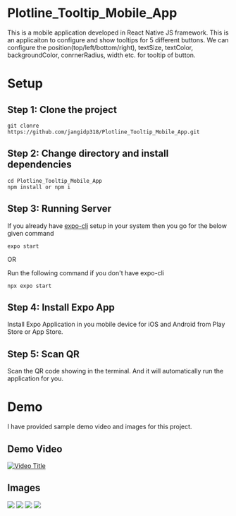 # Plotline_Tooltip_Mobile_App

This is a mobile application developed in React Native JS framework. This is an applicaiton to configure and show tooltips for 5 different buttons. We can configure the position(top/left/bottom/right), textSize, textColor, backgroundColor, conrnerRadius, width etc. for tooltip of button.

# Setup 

## Step 1: Clone the project

```
git clonre https://github.com/jangidp318/Plotline_Tooltip_Mobile_App.git
```

## Step 2: Change directory and install dependencies
```
cd Plotline_Tooltip_Mobile_App
npm install or npm i
```

## Step 3: Running Server
If you already have [expo-cli](https://reactnative.dev/docs/environment-setup) setup in your system then you go for the below given command
```
expo start
```

OR

Run the following command if you don't have expo-cli
```
npx expo start
```

## Step 4: Install Expo App
Install Expo Application in you mobile device for iOS and Android from Play Store or App Store.

## Step 5: Scan QR
Scan the QR code showing in the terminal. And it will automatically run the application for you.


# Demo
I have provided sample demo video and images for this project.

## Demo Video
[![Video Title](https://img.youtube.com/vi/VIDEO_ID/0.jpg)](https://youtu.be/-TCjrT_kKa0)


## Images
<img src="/images/img1.jpg" style="width:flex; height:flex">
<img src="/images/img2.jpg" style="width:flex; height:flex">
<img src="/images/img3.jpg" style="width:flex; height:flex">
<img src="/images/img4.jpg" style="width:flex; height:flex">
